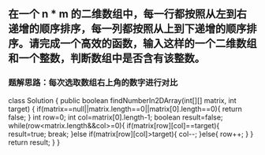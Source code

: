 ## 在一个 n * m 的二维数组中，每一行都按照从左到右递增的顺序排序，每一列都按照从上到下递增的顺序排序。请完成一个高效的函数，输入这样的一个二维数组和一个整数，判断数组中是否含有该整数。

### 题解思路：每次选取数组右上角的数字进行对比
class Solution {
    public boolean findNumberIn2DArray(int[][] matrix, int target) {
        if(matrix==null||matrix.length==0||matrix[0].length==0){
             return false;
         }
        int row=0;
        int col=matrix[0].length-1;
        boolean result=false;
        while(row<matrix.length&&col>=0){
            if(matrix[row][col]==target){
                result=true;
                break;
            }else if(matrix[row][col]>target){
                  col--;
            }else{
                row++;
            }
        }
           return result;
    }
}

